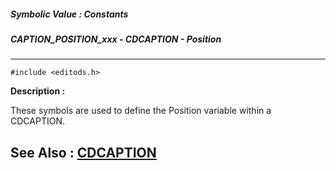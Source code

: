 ##### Symbolic Value : Constants
##### CAPTION_POSITION_xxx - CDCAPTION - Position
---
```
#include <editods.h>
```
**Description :**

These symbols are used to define the Position variable within a CDCAPTION.

**See Also :**
[CDCAPTION](/domino-c-api-docs/reference/Data/CDCAPTION)
---
